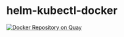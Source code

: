 # helm-kubectl-docker
[![Docker Repository on Quay](https://quay.io/repository/hustshawn.io/helm-kubectl-docker/status "Docker Repository on Quay")](https://quay.io/repository/hustshawn.io/helm-kubectl-docker)
